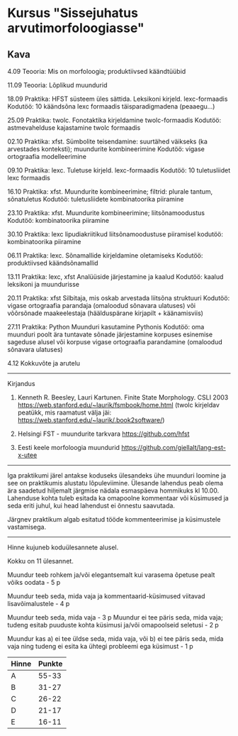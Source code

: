 # Kursus "Sissejuhatus arvutimorfoloogiasse"

## Kava


4.09
Teooria: Mis on morfoloogia; produktiivsed käändtüübid

11.09
Teooria: Lõplikud muundurid 

18.09
Praktika: HFST süsteem üles sättida.
Leksikoni kirjeld. lexc-formaadis 
Kodutöö: 10 käändsõna lexc formaadis täisparadigmadena (peaaegu...)

25.09
Praktika: twolc.
Fonotaktika kirjeldamine twolc-formaadis
Kodutöö: astmevahelduse kajastamine twolc formaadis

02.10
Praktika: xfst.
Sümbolite teisendamine: suurtähed väikseks (ka arvestades konteksti);
muundurite kombineerimine
Kodutöö: vigase ortograafia modelleerimine

09.10
Praktika: lexc.
Tuletuse kirjeld. lexc-formaadis
Kodutöö: 10 tuletusliidet lexc formaadis

16.10
Praktika: xfst.
Muundurite kombineerimine;
filtrid: plurale tantum, sõnatuletus
Kodutöö: tuletusliidete kombinatoorika piiramine

23.10
Praktika: xfst.
Muundurite kombineerimine;
liitsõnamoodustus
Kodutöö: kombinatoorika piiramine

30.10
Praktika: lexc
lipudiakriitikud liitsõnamoodustuse piiramisel
kodutöö: kombinatoorika piiramine

06.11
Praktika: lexc.
Sõnamallide kirjeldamine oletamiseks
Kodutöö: produktiivsed käändsõnamallid

13.11
Praktika: lexc, xfst
Analüüside järjestamine ja kaalud
Kodutöö: kaalud leksikoni ja muundurisse

20.11
Praktika: xfst
Silbitaja, mis oskab arvestada liitsõna struktuuri
Kodutöö: vigase ortograafia parandaja (omaloodud sõnavara ulatuses)
 või võõrsõnade maakeelestaja (häälduspärane kirjapilt + käänamisviis)

27.11
Praktika: Python
Muunduri kasutamine Pythonis
Kodutöö: oma muunduri poolt ära tuntavate sõnade järjestamine korpuses esinemise sageduse alusel
või korpuse vigase ortograafia parandamine (omaloodud sõnavara ulatuses)

4.12
Kokkuvõte ja arutelu

--------------------
Kirjandus

1. Kenneth R. Beesley, Lauri Kartunen. Finite State Morphology. CSLI 2003
https://web.stanford.edu/~laurik/fsmbook/home.html
(twolc kirjeldav peatükk, mis raamatust välja jäi: https://web.stanford.edu/~laurik/.book2software/)

2. Helsingi FST - muundurite tarkvara
https://github.com/hfst

3. Eesti keele morfoloogia muundurid
https://github.com/giellalt/lang-est-x-utee

----
Iga praktikumi järel antakse koduseks ülesandeks ühe muunduri loomine ja see on praktikumis alustatu lõpuleviimine. Ülesande lahendus peab olema ära saadetud hiljemalt järgmise nädala esmaspäeva hommikuks kl 10.00. Lahenduse kohta tuleb esitada ka omapoolne kommentaar või küsimused ja seda eriti juhul, kui head lahendust ei õnnestu saavutada.

Järgnev praktikum algab esitatud tööde kommenteerimise ja küsimustele vastamisega.

-----
Hinne kujuneb koduülesannete alusel. 

Kokku on 11 ülesannet.

Muundur teeb rohkem ja/või elegantsemalt kui varasema õpetuse pealt võiks oodata - 5 p

Muundur teeb seda, mida vaja ja kommentaarid-küsimused viitavad lisavõimalustele - 4 p

Muundur teeb seda, mida vaja  - 3 p
Muundur ei tee päris seda, mida vaja; tudeng esitab puuduste kohta küsimusi ja/või omapoolseid seletusi - 2 p

Muundur kas a) ei tee üldse seda, mida vaja, või b) ei tee päris seda, mida vaja ning tudeng ei esita ka ühtegi probleemi ega küsimust - 1 p

| Hinne | Punkte |
| --- | --- |
| A | 55-33 |
| B | 31-27 |
| C | 26-22 |
| D | 21-17 |
| E | 16-11 |









